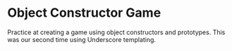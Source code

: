Object Constructor Game
======================

Practice at creating a game using object constructors and prototypes. This was our second time using Underscore templating.
